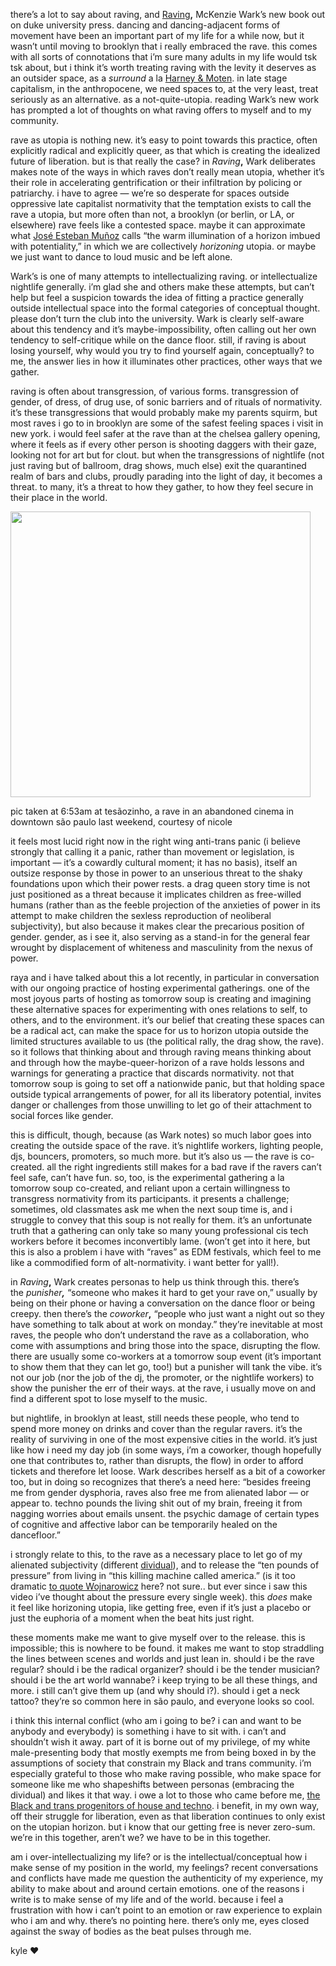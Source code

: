 
there&rsquo;s a lot to say about raving, and&nbsp;<a href="https://www.dukeupress.edu/raving">Raving</a><strong><strong>,</strong></strong>&nbsp;McKenzie Wark&rsquo;s new book out on duke university press. dancing and dancing-adjacent forms of movement have been an important part of my life for a while now, but it wasn&rsquo;t until moving to brooklyn that i really embraced the rave. this comes with all sorts of connotations that i&rsquo;m sure many adults in my life would tsk tsk about, but i think it&rsquo;s worth treating raving with the levity it deserves as an outsider space, as a&nbsp;<em>surround</em>&nbsp;a la&nbsp;<a href="https://www.minorcompositions.info/wp-content/uploads/2013/04/undercommons-web.pdf">Harney &amp; Moten</a>. in late stage capitalism, in the anthropocene, we need spaces to, at the very least, treat seriously as an alternative. as a not-quite-utopia. reading Wark&rsquo;s new work has prompted a lot of thoughts on what raving offers to myself and to my community.


rave as utopia is nothing new. it&rsquo;s easy to point towards this practice, often explicitly radical and explicitly queer, as that which is creating the idealized future of liberation. but is that really the case? in&nbsp;<em>Raving</em><strong>,</strong>&nbsp;Wark deliberates makes note of the ways in which raves don&rsquo;t really mean utopia, whether it&rsquo;s their role in accelerating gentrification or their infiltration by policing or patriarchy. i have to agree &mdash; we&rsquo;re so desperate for spaces outside oppressive late capitalist normativity that the temptation exists to call the rave a utopia, but more often than not, a brooklyn (or berlin, or LA, or elsewhere) rave feels like a contested space. maybe it can approximate what&nbsp;<a href="https://s3.amazonaws.com/arena-attachments/778680/9f854c3b90c610a0097a354fa4142568.pdf">Jos&eacute; Esteban Mu&ntilde;oz</a>&nbsp;calls &ldquo;the warm illumination of a horizon imbued with potentiality,&rdquo; in which we are collectively&nbsp;<em>horizoning</em>&nbsp;utopia. or maybe we just want to dance to loud music and be left alone.


Wark&rsquo;s is one of many attempts to intellectualizing raving. or intellectualize nightlife generally. i&rsquo;m glad she and others make these attempts, but can&rsquo;t help but feel a suspicion towards the idea of fitting a practice generally outside intellectual space into the formal categories of conceptual thought. please don&rsquo;t turn the club into the university. Wark is clearly self-aware about this tendency and it&rsquo;s maybe-impossibility, often calling out her own tendency to self-critique while on the dance floor. still, if raving is about losing yourself, why would you try to find yourself again, conceptually? to me, the answer lies in how it illuminates other practices, other ways that we gather.


raving is often about transgression, of various forms. transgression of gender, of dress, of drug use, of sonic barriers and of rituals of normativity. it&rsquo;s these transgressions that would probably make my parents squirm, but most raves i go to in brooklyn are some of the safest feeling spaces i visit in new york. i would feel safer at the rave than at the chelsea gallery opening, where it feels as if every other person is shooting daggers with their gaze, looking not for art but for clout. but when the transgressions of nightlife (not just raving but of ballroom, drag shows, much else) exit the quarantined realm of bars and clubs, proudly parading into the light of day, it becomes a threat. to many, it&rsquo;s a threat to how they gather, to how they feel secure in their place in the world.



<img class="tl-email-image" data-id="5032537" height="457" src="https://gallery.tinyletterapp.com/386a459f196624570f0cab4294ed7422269bca15/images/0c45ed79-77be-4fce-5096-7f28f75e5d0d.jpeg" style="font-style: normal; font-size: 16px; caret-color: rgb(0, 0, 0); color: rgb(0, 0, 0); -webkit-text-size-adjust: auto; width: 480px; max-width: 480px;" width="480"/>


<span class="caption">pic taken at 6:53am at&nbsp;tes&atilde;ozinho, a rave in an abandoned cinema in downtown s&atilde;o paulo last weekend, courtesy of nicole</span>

it feels most lucid right now in the right wing anti-trans panic (i believe strongly that calling it a panic, rather than movement or legislation, is important &mdash; it&rsquo;s a cowardly cultural moment; it has no basis), itself an outsize response by those in power to an unserious threat to the shaky foundations upon which their power rests. a drag queen story time is not just positioned as a threat because it implicates children as free-willed humans (rather than as the feeble projection of the anxieties of power in its attempt to make children the sexless reproduction of neoliberal subjectivity), but also because it makes clear the precarious position of gender. gender, as i see it, also serving as a stand-in for the general fear wrought by displacement of whiteness and masculinity from the nexus of power.


raya and i have talked about this a lot recently, in particular in conversation with our ongoing practice of hosting experimental gatherings. one of the most joyous parts of hosting as tomorrow soup is creating and imagining these alternative spaces for experimenting with ones relations to self, to others, and to the environment. it&rsquo;s our belief that creating these spaces can be a radical act, can make the space for us to horizon utopia outside the limited structures available to us (the political rally, the drag show, the rave). so it follows that thinking about and through raving means thinking about and through how the maybe-queer-horizon of a rave holds lessons and warnings for generating a practice that discards normativity. not that tomorrow soup is going to set off a nationwide panic, but that holding space outside typical arrangements of power, for all its liberatory potential, invites danger or challenges from those unwilling to let go of their attachment to social forces like gender.


this is difficult, though, because (as Wark notes) so much labor goes into creating the outside space of the rave. it&rsquo;s nightlife workers, lighting people, djs, bouncers, promoters, so much more. but it&rsquo;s also us &mdash; the rave is co-created. all the right ingredients still makes for a bad rave if the ravers can&rsquo;t feel safe, can&rsquo;t have fun. so, too, is the experimental gathering a la tomorrow soup co-created, and reliant upon a certain willingness to transgress normativity from its participants. it presents a challenge; sometimes, old classmates ask me when the next soup time is, and i struggle to convey that this soup is not really for them. it&rsquo;s an unfortunate truth that a gathering can only take so many young professional cis tech workers before it becomes inconvertibly lame. (won&rsquo;t get into it here, but this is also a problem i have with &ldquo;raves&rdquo; as EDM festivals, which feel to me like a commodified form of alt-normativity. i want better for yall!).


in&nbsp;<em>Raving</em><strong>,</strong>&nbsp;Wark creates personas to help us think through this. there&rsquo;s the&nbsp;<em>punisher<strong>,</strong></em>&nbsp;&ldquo;someone who makes it hard to get your rave on,&rdquo; usually by being on their phone or having a conversation on the dance floor or being creepy. then there&rsquo;s the&nbsp;<em>coworker</em><strong>,</strong>&nbsp;&ldquo;people who just want a night out so they have something to talk about at work on monday.&rdquo; they&rsquo;re inevitable at most raves, the people who don&rsquo;t understand the rave as a collaboration, who come with assumptions and bring those into the space, disrupting the flow. there are usually some co-workers at a tomorrow soup event (it&rsquo;s important to show them that they can let go, too!) but a punisher will tank the vibe. it&rsquo;s not our job (nor the job of the dj, the promoter, or the nightlife workers) to show the punisher the err of their ways. at the rave, i usually move on and find a different spot to lose myself to the music.


but nightlife, in brooklyn at least, still needs these people, who tend to spend more money on drinks and cover than the regular ravers. it&rsquo;s the reality of surviving in one of the most expensive cities in the world. it&rsquo;s just like how i need my day job (in some ways, i&rsquo;m a coworker, though hopefully one that contributes to, rather than disrupts, the flow) in order to afford tickets and therefore let loose. Wark describes herself as a bit of a coworker too, but in doing so recognizes that there&rsquo;s a need here: &ldquo;besides freeing me from gender dysphoria, raves also free me from alienated labor &mdash; or appear to. techno pounds the living shit out of my brain, freeing it from nagging worries about emails unsent. the psychic damage of certain types of cognitive and affective labor can be temporarily healed on the dancefloor.&rdquo;


i strongly relate to this, to the rave as a necessary place to let go of my alienated subjectivity (different&nbsp;<a href="https://cidadeinseguranca.files.wordpress.com/2012/02/deleuze_control.pdf">dividual</a>), and to release the &ldquo;ten pounds of pressure&rdquo; from living in &ldquo;this killing machine called america.&rdquo; (is it too dramatic&nbsp;<a href="https://youtu.be/T47ijn0aHzg">to quote Wojnarowicz</a>&nbsp;here? not sure.. but ever since i saw this video i&rsquo;ve thought about the pressure every single week). this <em>does</em>&nbsp;</span>make it&nbsp;feel like horizoning utopia, like getting free, even if it&rsquo;s just a placebo or just the euphoria of a moment when the beat hits just right.


these moments make me want to give myself over to the release. this is impossible; this is nowhere to be found. it makes me want to stop straddling the lines between scenes and worlds and just lean in. should i be the rave regular? should i be the radical organizer? should i be the tender musician? should i be the art world wannabe? i keep trying to be all these things, and more. i still can&rsquo;t give them up (and why should i?). should i get a neck tattoo? they&rsquo;re so common here in s&atilde;o paulo, and everyone looks so cool.


i think this internal conflict (who am i going to be? i can and want to be anybody and everybody) is something i have to sit with. i can&rsquo;t and shouldn&rsquo;t wish it away. part of it is borne out of my privilege, of my white male-presenting body that mostly exempts me from being boxed in by the assumptions of society that constrain my Black and trans community. i&rsquo;m especially grateful to those who make raving possible, who make space for someone like me who shapeshifts between personas (embracing the dividual) and likes it that way. i owe a lot to those who came before me,&nbsp;<a href="https://primaryinformation.org/product/assembling-a-black-counter-culture/">the Black and trans progenitors of house and techno</a>. i benefit, in my own way, off their struggle for liberation, even as that liberation continues to only exist on the utopian horizon. but i know that our getting free is never zero-sum. we&rsquo;re in this together, aren&rsquo;t we? we have to be in this together.


am i over-intellectualizing my life? or is the intellectual/conceptual how i make sense of my position in the world, my feelings? recent conversations and conflicts have made me question the authenticity of my experience, my ability to make about and around certain emotions. one of the reasons i write is to make sense of my life and of the world. because i feel a frustration with how i can&rsquo;t point to an emotion or raw experience to explain who i am and why. there&rsquo;s no pointing here. there&rsquo;s only me, eyes closed against the sway of bodies as the beat pulses through me.


kyle&nbsp;&hearts;&nbsp;


